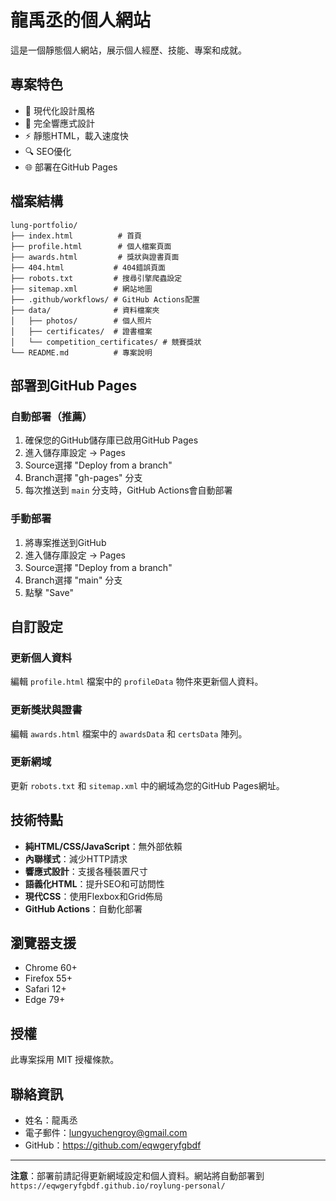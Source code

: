 # 龍禹丞的個人網站

這是一個靜態個人網站，展示個人經歷、技能、專案和成就。

## 專案特色

- 🎨 現代化設計風格
- 📱 完全響應式設計
- ⚡ 靜態HTML，載入速度快
- 🔍 SEO優化
- 🌐 部署在GitHub Pages

## 檔案結構

```
lung-portfolio/
├── index.html          # 首頁
├── profile.html        # 個人檔案頁面
├── awards.html         # 獎狀與證書頁面
├── 404.html           # 404錯誤頁面
├── robots.txt         # 搜尋引擎爬蟲設定
├── sitemap.xml        # 網站地圖
├── .github/workflows/ # GitHub Actions配置
├── data/              # 資料檔案夾
│   ├── photos/        # 個人照片
│   ├── certificates/  # 證書檔案
│   └── competition_certificates/ # 競賽獎狀
└── README.md          # 專案說明
```

## 部署到GitHub Pages

### 自動部署（推薦）

1. 確保您的GitHub儲存庫已啟用GitHub Pages
2. 進入儲存庫設定 → Pages
3. Source選擇 "Deploy from a branch"
4. Branch選擇 "gh-pages" 分支
5. 每次推送到 `main` 分支時，GitHub Actions會自動部署

### 手動部署

1. 將專案推送到GitHub
2. 進入儲存庫設定 → Pages
3. Source選擇 "Deploy from a branch"
4. Branch選擇 "main" 分支
5. 點擊 "Save"

## 自訂設定

### 更新個人資料

編輯 `profile.html` 檔案中的 `profileData` 物件來更新個人資料。

### 更新獎狀與證書

編輯 `awards.html` 檔案中的 `awardsData` 和 `certsData` 陣列。

### 更新網域

更新 `robots.txt` 和 `sitemap.xml` 中的網域為您的GitHub Pages網址。

## 技術特點

- **純HTML/CSS/JavaScript**：無外部依賴
- **內聯樣式**：減少HTTP請求
- **響應式設計**：支援各種裝置尺寸
- **語義化HTML**：提升SEO和可訪問性
- **現代CSS**：使用Flexbox和Grid佈局
- **GitHub Actions**：自動化部署

## 瀏覽器支援

- Chrome 60+
- Firefox 55+
- Safari 12+
- Edge 79+

## 授權

此專案採用 MIT 授權條款。

## 聯絡資訊

- 姓名：龍禹丞
- 電子郵件：lungyuchengroy@gmail.com
- GitHub：https://github.com/eqwgeryfgbdf

---

**注意**：部署前請記得更新網域設定和個人資料。網站將自動部署到 `https://eqwgeryfgbdf.github.io/roylung-personal/`